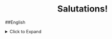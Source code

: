 <h1 align="center">Salutations!</h1>

##English
<details>
<summary>Click to Expand</summary>

##About
This is a simple webpage made in order to practice the fundamentals of HTML and CSS positioning.

##Tech & Tools
<img src="https://img.shields.io/badge/HTML-%20-orange" alt="html-logo" />
<img src="https://img.shields.io/badge/CSS-%20-blue" alt="css-logo" />

##Installation
If you want to open this webpage on your machine, first make a new directory:

```
mkdir rsm-projects
```

Then enter it and clone this repository
```
cd rsm-projects
git clone git@github.com:RafaelSampaioMoura/BasicWebsite.git
```

Then, either open the root directory with VS Code and click "Go Live" on the bottom:
<img src="https://i.imgur.com/ZC1DBaG.png" alt="vs-code-go-live" />

Or simple right-click the html file and open with your preferred web browser.
<details/>

##Portuguese
<details>
<summary>Clique para Expandir<summary/>

##Sobre
Esse é uma simples página web criada com o intuito de praticar os fundamentos de HTML e posicionamento de CSS.

##Tech & Tools
<img src="https://img.shields.io/badge/HTML-%20-orange" alt="html-logo" />
<img src="https://img.shields.io/badge/CSS-%20-blue" alt="css-logo" />

##Installation
Se você quiser abrir essa página na sua máquina, primeiro crie um novo diretório:

```
mkdir rsm-projects
```

Entre nesse novo diretório e clone o repositório:
```
cd rsm-projects
git clone git@github.com:RafaelSampaioMoura/BasicWebsite.git
```

Depois, você pode abrir a pasta do projeto no VS Code e clicar em "Go Live":
<img src="https://i.imgur.com/ZC1DBaG.png" alt="vs-code-go-live" />

Ou clicar com o botão direito do mouse e abrir o arquivo html no seu navegador de preferência.
<details/>
